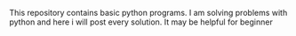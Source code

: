 
This repository contains basic python programs. I am solving problems with python and here i will post every solution. It may be helpful for beginner
